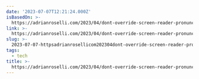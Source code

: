 ```yaml
---
date: '2023-07-07T12:21:24.000Z'
isBasedOn: >-
  https://adrianroselli.com/2023/04/dont-override-screen-reader-pronunciation.html
link: >-
  https://adrianroselli.com/2023/04/dont-override-screen-reader-pronunciation.html
slug: >-
  2023-07-07-httpsadrianrosellicom202304dont-override-screen-reader-pronunciationhtml
tags:
  - tech
title: >-
  https://adrianroselli.com/2023/04/dont-override-screen-reader-pronunciation.html
---
```


